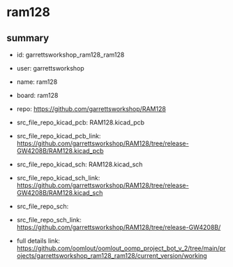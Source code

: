 # ram128
 
## summary 
* id: garrettsworkshop_ram128_ram128
* user: garrettsworkshop
* name: ram128
* board: ram128
* repo: https://github.com/garrettsworkshop/RAM128
* src_file_repo_kicad_pcb: RAM128.kicad_pcb
* src_file_repo_kicad_pcb_link: https://github.com/garrettsworkshop/RAM128/tree/release-GW4208B/RAM128.kicad_pcb
* src_file_repo_kicad_sch: RAM128.kicad_sch
* src_file_repo_kicad_sch_link: https://github.com/garrettsworkshop/RAM128/tree/release-GW4208B/RAM128.kicad_sch

* src_file_repo_sch: 
* src_file_repo_sch_link: https://github.com/garrettsworkshop/RAM128/tree/release-GW4208B/
* full details link: https://github.com/oomlout/oomlout_oomp_project_bot_v_2/tree/main/projects/garrettsworkshop_ram128_ram128/current_version/working  







